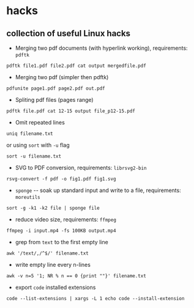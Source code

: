 # hacks


## collection of useful Linux hacks

* Merging two pdf documents (with hyperlink working), requirements: `pdftk`
```
pdftk file1.pdf file2.pdf cat output mergedfile.pdf
```

* Merging two pdf (simpler then pdftk)
```
pdfunite page1.pdf page2.pdf out.pdf
```

* Spliting pdf files (pages range)
```
pdftk file.pdf cat 12-15 output file_p12-15.pdf
```

* Omit repeated lines
```
uniq filename.txt
```
or using `sort` with `-u` flag
```
sort -u filename.txt
```

* SVG to PDF conversion, requirements: `librsvg2-bin`
```
rsvg-convert -f pdf -o fig1.pdf fig1.svg
```

* `sponge` -- soak up standard input and write to a file, requirements: `moreutils`
```
sort -g -k1 -k2 file | sponge file
```

* reduce video size, requirements: `ffmpeg`
```
ffmpeg -i input.mp4 -fs 100KB output.mp4
```

* grep from `text` to the first empty line
```
awk '/text/,/^$/' filename.txt
```

* write empty line every n-lines
```
awk -v n=5 '1; NR % n == 0 {print ""}' filename.txt
```

* export `code` installed extensions
```
code --list-extensions | xargs -L 1 echo code --install-extension
```

